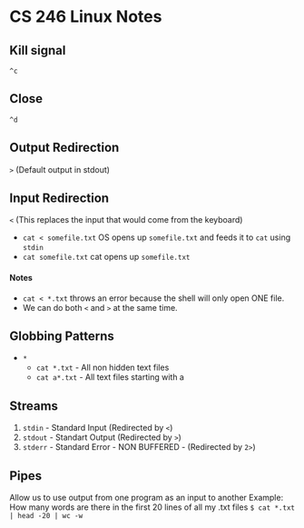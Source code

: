 # CS 246 Linux Notes


## Kill signal
`^c`


## Close
`^d`


## Output Redirection
`>` (Default output in stdout)


## Input Redirection
`<` (This replaces the input that would come from the keyboard)
  - `cat < somefile.txt` OS opens up `somefile.txt` and feeds it to `cat` using `stdin`
  - `cat somefile.txt` cat opens up `somefile.txt`
#### Notes
  - `cat < *.txt` throws an error because the shell will only open ONE file.
  - We can do both `<` and `>` at the same time.


## Globbing Patterns
  - `*`
    - `cat *.txt` - All non hidden text files
    - `cat a*.txt` - All text files starting with a


## Streams
1. `stdin` - Standard Input (Redirected by `<`)
2. `stdout` - Standart Output (Redirected by `>`)
3. `stderr` - Standard Error - NON BUFFERED - (Redirected by `2>`)


## Pipes
Allow us to use output from one program as an input to another
Example: How many words are there in the first 20 lines of all my .txt files
`$ cat *.txt | head -20 | wc -w`
